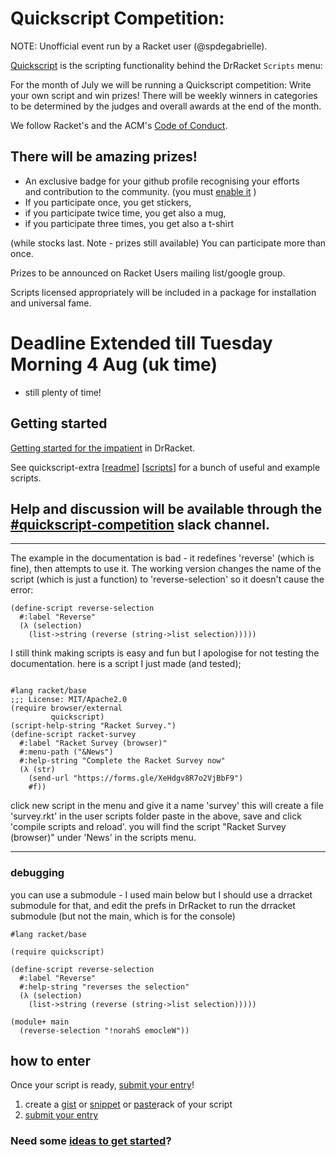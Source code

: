 # Quickscript Competition:

NOTE: Unofficial event run by a Racket user (@spdegabrielle). 

[Quickscript](https://www.cs.utah.edu/plt/snapshots/current/doc/quickscript/index.html) is the scripting functionality behind the DrRacket `Scripts` menu:

For the month of July we will be running a Quickscript competition: Write your own script and win prizes!
There will be weekly winners in categories to be determined by the judges and overall awards at the end of the month. 

We follow Racket's and the ACM's [Code of Conduct](https://racket-lang.org/friendly.html).


## There will be amazing prizes!
* An exclusive badge for your github profile recognising your efforts and contribution to the community. (you must [enable it](https://docs.github.com/en/github/setting-up-and-managing-your-github-user-account/publicizing-or-hiding-organization-membership) )
* If you participate once, you get stickers,
* if you participate twice time, you get also a mug,
* if you participate three times, you get also a t-shirt

(while stocks last. Note - prizes still available)
You can participate more than once.

Prizes to be announced on Racket Users mailing list/google group.

Scripts licensed appropriately will be included in a package for installation and universal fame.

# Deadline Extended till Tuesday Morning 4 Aug (uk time)
- still plenty of time!

## Getting started

[Getting started for the impatient](https://www.cs.utah.edu/plt/snapshots/current/doc/quickscript/index.html#%28part._.Make_your_own_script__.First_simple_example%29) in DrRacket.

See quickscript-extra [[readme](https://github.com/Metaxal/quickscript-extra/blob/master/README.md)] [[scripts](https://github.com/Metaxal/quickscript-extra/tree/master/scripts)] for a bunch of useful and example scripts.

Help and discussion will be available through the [#quickscript-competition](https://racket.slack.com/archives/C0168JZ2QUD) slack channel.
---

---
The example in the documentation is bad - it redefines 'reverse' (which is fine), then attempts to use it.
The working version changes the name of the script (which is just a function) to 'reverse-selection' so it doesn't cause the error:

```
(define-script reverse-selection
  #:label "Reverse"
  (λ (selection)
    (list->string (reverse (string->list selection)))))
```

I still think making scripts is easy and fun but I apologise for not testing the documentation.
here is a script I just made (and tested);

```

#lang racket/base
;;; License: MIT/Apache2.0
(require browser/external
         quickscript)
(script-help-string "Racket Survey.")
(define-script racket-survey
  #:label "Racket Survey (browser)"
  #:menu-path ("&News")
  #:help-string "Complete the Racket Survey now"
  (λ (str) 
    (send-url "https://forms.gle/XeHdgv8R7o2VjBbF9")
    #f))
```

click new script in the menu and give it a name 'survey' this will create a file 'survey.rkt' in the user scripts folder paste in the above, save and click 'compile scripts and reload'.
you will find the script "Racket Survey (browser)" under 'News' in the scripts menu.

----

### debugging

you can use a submodule - I used main below but I should use a drracket submodule for that, and edit the prefs in DrRacket to run the drracket submodule (but not the main, which is for the console)

```
#lang racket/base

(require quickscript)

(define-script reverse-selection
  #:label "Reverse"
  #:help-string "reverses the selection"
  (λ (selection)
    (list->string (reverse (string->list selection)))))

(module+ main
  (reverse-selection "!norahS emocleW"))

```

## how to enter
Once your script is ready, [submit your entry](https://github.com/Quickscript-Competiton/July2020entries/issues/new/choose)!

1. create a [gist](https://docs.github.com/en/github/writing-on-github/creating-gists) or [snippet](https://gitlab.com/snippets/new) or [paste](http://pasterack.org)rack of your script
1. [submit your entry](https://github.com/Quickscript-Competiton/July2020entries/issues/new/choose)


###  Need some [ideas to get started](IDEAS.md)?
